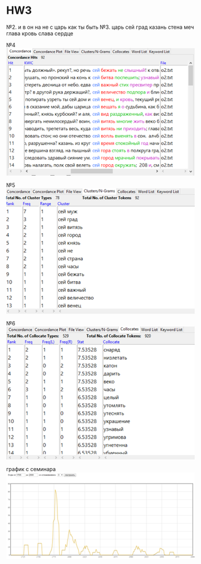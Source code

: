 # HW3


№2. и
в
он
на
не
с
царь
как
ты
быть
№3. царь
сей
град
казань
стена
меч
глава
кровь
слава
сердце

№4
![](concordance.PNG)

№5
![](frequency.PNG)

№6
![](collocate.PNG)



график с семинара
![](shedule.PNG)
